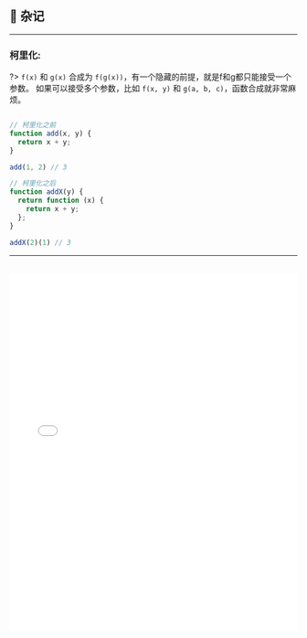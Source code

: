 ## 🍭 杂记

<hr>

### 柯里化:

?>  `f(x)` 和 `g(x)` 合成为 `f(g(x))`，有一个隐藏的前提，就是f和g都只能接受一个参数。 如果可以接受多个参数，比如 `f(x, y)` 和 `g(a, b, c)`，函数合成就非常麻烦。

```javascript

// 柯里化之前
function add(x, y) {
  return x + y;
}

add(1, 2) // 3

// 柯里化之后
function addX(y) {
  return function (x) {
    return x + y;
  };
}

addX(2)(1) // 3
```

<!-- > #### 21世纪的信息爆炸、知识经济时代，随着经济全球化、技术一体化、交流国际化浪潮不断加剧，未来最受欢迎的人才应该是一专多能、多专多能，综合素质较高的复合型人才。不仅专业和知识复合，而且是高智商和高情商的复合、现实的高能力和未来发燕尾服潜力的复合。 -->

---

<br>


<iframe id="joking-iframe-note" width="100%" height="625px" frameborder="no" border="0" marginwidth="0" marginheight="0" scrolling="no" allowtransparency="yes" src="static/edit/index.html"></iframe>



<script type="text/javascript">
    var frame = document.getElementById('joking-iframe-note');
    // https://tool.oschina.net/encode
    let str = '&#47;&#47;&#32;&#26607;&#37324;&#21270;&#20043;&#21069;&#10;&#102;&#117;&#110;&#99;&#116;&#105;&#111;&#110;&#32;&#97;&#100;&#100;&#40;&#120;&#44;&#32;&#121;&#41;&#32;&#123;&#10;&#32;&#32;&#114;&#101;&#116;&#117;&#114;&#110;&#32;&#120;&#32;&#43;&#32;&#121;&#59;&#10;&#125;&#10;&#10;&#97;&#100;&#100;&#40;&#49;&#44;&#32;&#50;&#41;&#32;&#47;&#47;&#32;&#51;&#10;&#10;&#47;&#47;&#32;&#26607;&#37324;&#21270;&#20043;&#21518;&#10;&#102;&#117;&#110;&#99;&#116;&#105;&#111;&#110;&#32;&#97;&#100;&#100;&#88;&#40;&#121;&#41;&#32;&#123;&#10;&#32;&#32;&#114;&#101;&#116;&#117;&#114;&#110;&#32;&#102;&#117;&#110;&#99;&#116;&#105;&#111;&#110;&#32;&#40;&#120;&#41;&#32;&#123;&#10;&#32;&#32;&#32;&#32;&#114;&#101;&#116;&#117;&#114;&#110;&#32;&#120;&#32;&#43;&#32;&#121;&#59;&#10;&#32;&#32;&#125;&#59;&#10;&#125;&#10;&#10;&#99;&#111;&#110;&#115;&#111;&#108;&#101;&#46;&#108;&#111;&#103;&#40;&#97;&#100;&#100;&#88;&#40;&#50;&#41;&#40;&#49;&#41;&#41;&#32;&#47;&#47;&#32;&#51;'
    frame.onload = function(){ 
		frame.contentWindow.jokingstatic(str)
	}; 
</script>

<style>
@import url('static/css/vueCode.css');
</style>